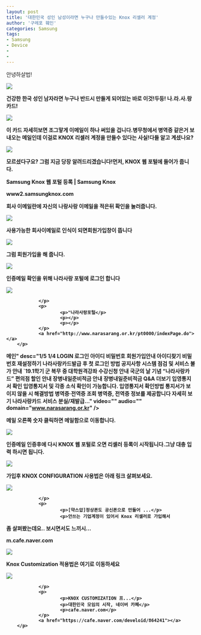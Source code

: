 ```yaml
---
layout: post
title: '대한민국 성인 남성이라면 누구나 만들수있는 Knox 리셀러 계정'
author: '구레포 훼인'
categories: Samsung
tags:
- Samsung
- Device
-
-
---
```



<script> location.href='https://cafe.naver.com/develoid/864239' ; </script>

<p>안녕하살법!</p><img src="https://storep-phinf.pstatic.net/ogq_58146d74c399f/original_32.png?type=p100_100"><b><p><b>건강한 한국 성인 남자라면 누구나 반드시 만들게 되어있는 바로 이것!<b><b><b>두둥! 나.라.사.랑 카드!</p><img src="https://cafeptthumb-phinf.pstatic.net/MjAxOTA0MTdfMjU5/MDAxNTU1NDYzMDA5MDkw.kuVvdmznsbq2KtgEzJ25xNo6iPzxXyzfLjZpMc8sRCgg.02oT3s5nLqZT2ngtC0ziOQ9tDbfpJMgRmWaApTMeSa0g.JPEG.yougnilzzz/externalFile.jpg?type=w740"><b><p><b>이 카드 자세히보면 조그맣게 이메일이 하나 써있을 겁니다.<b><b>병무청에서 병역증 같은거 보내오는 메일인데 <b>이걸로  KNOX 리셀러 계정을 만들수 있다는 사실!<b>다들 알고 계셨나요?</p><img src="https://storep-phinf.pstatic.net/ogq_58146d6e98126/original_5.png?type=p100_100"><b><p><b>모르셨다구요?<b> 그럼 지금 당장 알려드리겠습니다!<b><b><b>먼저, KNOX  웹 포털에 들어가 줍니다.</p><p>
        <p>
                          <p>
                        <p>Samsung Knox 웹 포털 등록 | Samsung Knox</p>
                        <p></p>
                        <p>www2.samsungknox.com</p>
                </p>
                <a href="https://www2.samsungknox.com/ko/user/register/1"></a>
        </p>
</p><b><p><b>회사 이메일란에 자신의 나랑사랑 이메일을 적은뒤 확인을 눌러줍니다.</p><img src="https://cafeptthumb-phinf.pstatic.net/MjAxOTA0MTdfMjcw/MDAxNTU1NDYzMDA5Nzk0.SrsRcdEf70fRYpBoZ-tW0ShuR93gqvqsjY2BngURZ3Yg.lb-A8rWJizxd694hsuPFTQrMkrRI86bev42Tt6Lqa2cg.JPEG.yougnilzzz/externalFile.jpg?type=w740"><b><p><b><b>사용가능한 회사이메일로 인식이 되면<b>회원가입창이 뜹니다</p><img src="https://cafeptthumb-phinf.pstatic.net/MjAxOTA0MTdfMjE2/MDAxNTU1NDYzMDEwMzMy.W5UecMLYMXEt46jHa1Sx2AI3GtQiUQdMj9Q7HmHwfXIg.bby_SwbnrPiA4eF6i1057jCgmTaoLCopo-Rme7YfIcYg.PNG.yougnilzzz/externalFile.png?type=w740"><b><p>그럼 회원가입을 해 줍니다.<b><b></p><img src="https://cafeptthumb-phinf.pstatic.net/MjAxOTA0MTdfMTk1/MDAxNTU1NDYzMDEwODUw.7jbWXeh1BmvVEa3W9IAT-LjmvRK-mIK3th0T5ALkNVog.qlZvXqeLEqUMbUiSW8CQk-a8i7S5e7g12J0ISaDArKMg.PNG.yougnilzzz/externalFile.png?type=w740"><b><p><b>인증메일 확인을 위해 나라사랑 포털에 로그인 합니다</p><p>
        <p>
                          <p>
                        <img src="https://dthumb-phinf.pstatic.net/?src=http://www.narasarang.or.kr/cmm/fms/ImgFileDown.do?fileId=90ED16BFA2238FA7CA1858B32E216C00&amp;type=f560_336">
                        
                </p>
                <p>
                        <p>"나라사랑포털</p>
                        <p></p>
                        <p></p>
                </p>
                <a href="http://www.narasarang.or.kr/pt0000/indexPage.do"></a>
        </p>
</p> 메인" desc="1/5 1/4 LOGIN 로그인 아이디 비밀번호 회원가입안내 아이디찾기 비밀번호 재설정하기 나라사랑카드발급 후 첫 로그인 방법 공지사항 시스템 점검 및 서비스 불가 안내 `19.1학기 군 복무 중 대학원격강좌 수강신청 안내 국군의 날 기념 “나라사랑카드” 편의점 할인 안내 장병내일준비적금 안내 장병내일준비적금 Q&amp;A 더보기 입영통지서 확인 입영통지서 및 각종 소식 확인이 가능합니다. 입영통지서 확인방법 통지서가 보이지 않을 시 해결방법 병역증·전역증 조회 병역증, 전역증 정보를 제공합니다 자세히 보기 나라사랑카드 서비스 분실/재발급..." video="" audio="" domain="<a href="http://www.narasarang.or.kr">www.narasarang.or.kr</a>"  /&gt;<b><p><b>메일 오른쪽 숫자 클릭하면 메일함으로 이동합니다.<b><b></p><img src="https://cafeptthumb-phinf.pstatic.net/MjAxOTA0MTdfMTE5/MDAxNTU1NDYzMDExMjUx.N0sA1SZFFielcx3ejstVa4nU6HYhqN79E0vit4vmwK8g.AYY13a4MJbDdheKd43XD-Q2jsGALPla4JLafudzt6o8g.JPEG.yougnilzzz/externalFile.jpg?type=w740"><b><p><b>인증메일 인증후에 다시 KNOX 웹 포털로 오면 리셀러 등록이 시작됩니다.<b>그냥 대충 입력 하시면 됩니다.<b><b><b></p><img src="https://cafeptthumb-phinf.pstatic.net/MjAxOTA0MTdfMzgg/MDAxNTU1NDYzMDExNzc5.3ggWRQQ3YQhbae93AYK9KLuX0AAfdn6FBbYwTb_VYOEg.4VUw5WP1SbFEeq0w3dLD2jff_TaXeXBwVuHPq9-Coa8g.JPEG.yougnilzzz/externalFile.jpg?type=w740"><b><p><b><b>가입후 KNOX CONFIGURATION 사용법은 아래 링크 살펴보세요.<b><b></p><p>
        <p>
                          <p>
                        <img src="https://dthumb-phinf.pstatic.net/?src=https://cafeptthumb-phinf.pstatic.net/MjAxOTAyMDZfMTYg/MDAxNTQ5NDYxOTQyNzg1.zna6cfJoQBU5uGu5-Ks19-hhjdUodsp6VY_bVk9zGvYg.DO6c94SBpQY6Q_Yrs_5oCWQFfSp5cQR-3c90leAaw-Qg.PNG.yougnilzzz/externalFile.png?type=f550_412&amp;timestamp=1555462822991&amp;type=f220">
                        
                </p>
                <p>
                        <p>[약스압]정상폰도 공신폰으로 만들어 ...</p>
                        <p>안쓰는 기업계정이 있어서 Knox 리셀러로 가입해서
좀 살펴봤는데요.. 보시면서도 느끼시...</p>
                        <p>m.cafe.naver.com</p>
                </p>
                <a href="https://cafe.naver.com/anycallusershow/2793656"></a>
        </p>
</p><b><img src="https://storep-phinf.pstatic.net/ogq_56b08caff2ea8/original_14.png?type=p100_100"><b><p><b>Knox Customization  적용법은 여기로 이동하세요</p><p><b></p><p></p><p>
        <p>
                          <p>
                        <img src="https://dthumb-phinf.pstatic.net/?src=%22https%3A%2F%2Fcafeptthumb-phinf.pstatic.net%2FMjAxOTA0MTFfMjYw%2FMDAxNTU0OTk0MjMzNTQ4.zjGJVmMMIOdFVkkvDg_OhpSwvd56aRrc5EFKYutB0kwg.8K2yPv5V2P9KjfEG98R4eq_MZhQsB1EP9jVsLihfI9og.PNG.kkw2821%2F1Desc.png%3Ftype%3Dw740%22&amp;type=f220">
                        
                </p>
                <p>
                        <p>KNOX CUSTOMIZATION 프...</p>
                        <p>대한민국 모임의 시작, 네이버 카페</p>
                        <p>cafe.naver.com</p>
                </p>
                <a href="https://cafe.naver.com/develoid/864241"></a>
        </p>
</p><b><b><p></p>
